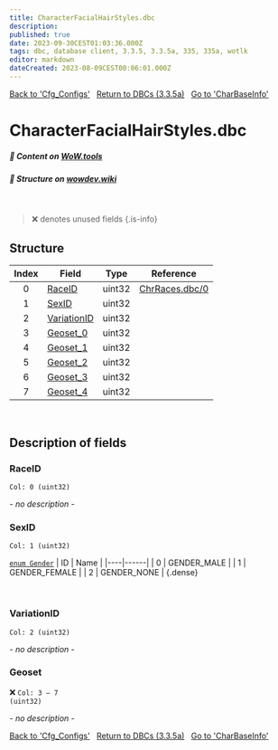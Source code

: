 ```yaml
---
title: CharacterFacialHairStyles.dbc
description:
published: true
date: 2023-09-30CEST01:03:36.000Z
tags: dbc, database client, 3.3.5, 3.3.5a, 335, 335a, wotlk
editor: markdown
dateCreated: 2023-08-09CEST00:06:01.000Z
---
```

<a href="https://trinitycore.info/files/DBC/335/cfg_configs" class="mt-5 v-btn v-btn--depressed v-btn--flat v-btn--outlined theme--light v-size--default darkblue--text text--lighten-3"><span class="v-btn__content"><i aria-hidden="true" class="v-icon notranslate v-icon--left mdi mdi-arrow-left theme--light"></i><span>Back to 'Cfg_Configs'</span></span></a>&nbsp;&nbsp;&nbsp;<a href="https://trinitycore.info/files/DBC/335/DBC" class="mt-5 v-btn v-btn--depressed v-btn--flat v-btn--outlined theme--light v-size--default darkblue--text text--lighten-3"><span class="v-btn__content"><i aria-hidden="true" class="v-icon notranslate v-icon--left mdi mdi-home-outline theme--light"></i><span>Return to DBCs (3.3.5a)</span></span></a>&nbsp;&nbsp;&nbsp;<a href="https://trinitycore.info/files/DBC/335/charbaseinfo" class="mt-5 v-btn v-btn--depressed v-btn--flat v-btn--outlined theme--light v-size--default darkblue--text text--lighten-3"><span class="v-btn__content"><span>Go to 'CharBaseInfo'</span><i aria-hidden="true" class="v-icon notranslate v-icon--right mdi mdi-arrow-right theme--light"></i></span></a>

# CharacterFacialHairStyles.dbc
##### :open_book: Content on [WoW.tools](https://wow.tools/dbc/?dbc=characterfacialhairstyles&build=3.3.5.12340)
##### :pencil: Structure on [wowdev.wiki](https://wowdev.wiki/DB/CharacterFacialHairStyles)
&nbsp;

> :x: denotes unused fields
{.is-info}


## Structure

| Index | Field | Type | Reference |
| :---: | --- | :---: | --- |
| 0 | [RaceID](#raceid) | uint32 | [ChrRaces.dbc/0](/files/DBC/335/chrraces#id) |
| 1 | [SexID](#sexid) | uint32 |  |
| 2 | [VariationID](#variationid) | uint32 |  |
| 3 | [Geoset_0](#geoset) | uint32 |  |
| 4 | [Geoset_1](#geoset) | uint32 |  |
| 5 | [Geoset_2](#geoset) | uint32 |  |
| 6 | [Geoset_3](#geoset) | uint32 |  |
| 7 | [Geoset_4](#geoset) | uint32 |  |
&nbsp;
## Description of fields

### RaceID
<code>Col: 0 (uint32)</code>

*- no description -*
&nbsp;

### SexID
<code>Col: 1 (uint32)</code>

[`enum Gender`](https://github.com/TrinityCore/TrinityCore/blob/3.3.5/src/server/shared/SharedDefines.h#L75-L80)
| ID | Name |
|----|------|
| 0 | GENDER_MALE |
| 1 | GENDER_FEMALE |
| 2 | GENDER_NONE |
{.dense}

&nbsp;

### VariationID
<code>Col: 2 (uint32)</code>

*- no description -*
&nbsp;

### Geoset
:x: <code>Col: 3 &ndash; 7 (uint32)</code>

*- no description -*
&nbsp;

<a href="https://trinitycore.info/files/DBC/335/cfg_configs" class="mt-5 v-btn v-btn--depressed v-btn--flat v-btn--outlined theme--light v-size--default darkblue--text text--lighten-3"><span class="v-btn__content"><i aria-hidden="true" class="v-icon notranslate v-icon--left mdi mdi-arrow-left theme--light"></i><span>Back to 'Cfg_Configs'</span></span></a>&nbsp;&nbsp;&nbsp;<a href="https://trinitycore.info/files/DBC/335/DBC" class="mt-5 v-btn v-btn--depressed v-btn--flat v-btn--outlined theme--light v-size--default darkblue--text text--lighten-3"><span class="v-btn__content"><i aria-hidden="true" class="v-icon notranslate v-icon--left mdi mdi-home-outline theme--light"></i><span>Return to DBCs (3.3.5a)</span></span></a>&nbsp;&nbsp;&nbsp;<a href="https://trinitycore.info/files/DBC/335/charbaseinfo" class="mt-5 v-btn v-btn--depressed v-btn--flat v-btn--outlined theme--light v-size--default darkblue--text text--lighten-3"><span class="v-btn__content"><span>Go to 'CharBaseInfo'</span><i aria-hidden="true" class="v-icon notranslate v-icon--right mdi mdi-arrow-right theme--light"></i></span></a>
